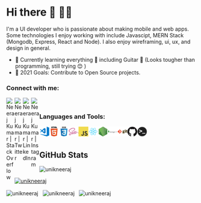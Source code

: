 # Hi there 👋 👨‍💻

I'm a UI developer who is passionate about making mobile and web apps. Some technologies I enjoy working with include Javascipt, MERN Stack (Mongodb, Express, React and Node). I also enjoy wireframing, ui, ux, and design in general. 

- 🌱 Currently learning everything 🤣 including Guitar 🎸 (Looks tougher than programming, still trying 😊 )
- 🥅 2021 Goals: Contribute to Open Source projects.

### Connect with me:

[<img align="left" alt="Neeraj Kumar | StackOverflow" width="22px" src="https://cdn.jsdelivr.net/npm/simple-icons@v3/icons/stackoverflow.svg" />][stackoverflow]
[<img align="left" alt="Neeraj Kumar | Twitter" width="22px" src="https://cdn.jsdelivr.net/npm/simple-icons@v3/icons/twitter.svg" />][twitter]
[<img align="left" alt="Neeraj Kumar | LinkedIn" width="22px" src="https://cdn.jsdelivr.net/npm/simple-icons@v3/icons/linkedin.svg" />][linkedin]
[<img align="left" alt="Neeraj Kumar | Instagram" width="22px" src="https://cdn.jsdelivr.net/npm/simple-icons@v3/icons/instagram.svg" />][instagram]

<br />

### Languages and Tools:

[<img align="left" alt="Visual Studio Code" width="26px" src="https://raw.githubusercontent.com/github/explore/80688e429a7d4ef2fca1e82350fe8e3517d3494d/topics/visual-studio-code/visual-studio-code.png" />][webdevplaylist]
[<img align="left" alt="HTML5" width="26px" src="https://raw.githubusercontent.com/github/explore/80688e429a7d4ef2fca1e82350fe8e3517d3494d/topics/html/html.png" />][webdevplaylist]
[<img align="left" alt="CSS3" width="26px" src="https://raw.githubusercontent.com/github/explore/80688e429a7d4ef2fca1e82350fe8e3517d3494d/topics/css/css.png" />][cssplaylist]
[<img align="left" alt="Sass" width="26px" src="https://raw.githubusercontent.com/github/explore/80688e429a7d4ef2fca1e82350fe8e3517d3494d/topics/sass/sass.png" />][cssplaylist]
[<img align="left" alt="JavaScript" width="26px" src="https://raw.githubusercontent.com/github/explore/80688e429a7d4ef2fca1e82350fe8e3517d3494d/topics/javascript/javascript.png" />][jsplaylist]
[<img align="left" alt="React" width="26px" src="https://raw.githubusercontent.com/github/explore/80688e429a7d4ef2fca1e82350fe8e3517d3494d/topics/react/react.png" />][reactplaylist]
[<img align="left" alt="Node.js" width="26px" src="https://raw.githubusercontent.com/github/explore/80688e429a7d4ef2fca1e82350fe8e3517d3494d/topics/nodejs/nodejs.png" />][webdevplaylist]
[<img align="left" alt="MongoDB" width="26px" src="https://raw.githubusercontent.com/github/explore/80688e429a7d4ef2fca1e82350fe8e3517d3494d/topics/mongodb/mongodb.png" />][webdevplaylist]
[<img align="left" alt="Git" width="26px" src="https://raw.githubusercontent.com/github/explore/80688e429a7d4ef2fca1e82350fe8e3517d3494d/topics/git/git.png" />][webdevplaylist]
[<img align="left" alt="GitHub" width="26px" src="https://raw.githubusercontent.com/github/explore/78df643247d429f6cc873026c0622819ad797942/topics/github/github.png" />][webdevplaylist]
[<img align="left" alt="Terminal" width="26px" src="https://raw.githubusercontent.com/github/explore/80688e429a7d4ef2fca1e82350fe8e3517d3494d/topics/terminal/terminal.png" />][webdevplaylist]

<br />
<br />


## GitHub Stats

<p><img src="https://komarev.com/ghpvc/?username=unikneeraj&label=Profile%20views&color=0e75b6&style=flat" alt="unikneeraj" /></p>

<p align="left"> <a href="https://github.com/ryo-ma/github-profile-trophy"><img src="https://github-profile-trophy.vercel.app/?username=unikneeraj" alt="unikneeraj" /></a> </p>

<div width="100%" align="left" ><img align="center" width="32%" src="https://github-readme-stats.vercel.app/api/top-langs?username=unikneeraj&show_icons=true&locale=en&layout=compact" alt="unikneeraj" />&nbsp;&nbsp;&nbsp;<img width="32%"  align="center" src="https://github-readme-stats.vercel.app/api?username=unikneeraj&show_icons=true&locale=en" alt="unikneeraj" />&nbsp;&nbsp;&nbsp;<img align="center" src="https://github-readme-streak-stats.herokuapp.com/?user=unikneeraj&" width="32%" alt="unikneeraj" /></div>


[webdevplaylist]: https://codingvibes.medium.com/
[jsplaylist]: https://codingvibes.medium.com/
[cssplaylist]: https://codingvibes.medium.com/
[reactplaylist]: https://codingvibes.medium.com/

[stackoverflow]: https://stackoverflow.com/users/10129604/neeraj-kumar
[twitter]: https://twitter.com/unikneeraj
[instagram]: https://instagram.com/unikneeraj
[linkedin]: https://www.linkedin.com/in/neerajkumar21

